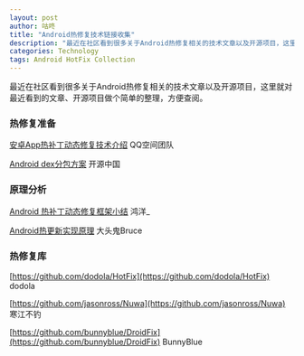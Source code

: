 ```yaml
---
layout: post
author: 咕咚
title: "Android热修复技术链接收集"
description: "最近在社区看到很多关于Android热修复相关的技术文章以及开源项目，这里对这些文章就行整理，方便查阅。"
categories: Technology
tags: Android HotFix Collection
---
```

最近在社区看到很多关于Android热修复相关的技术文章以及开源项目，这里就对最近看到的文章、开源项目做个简单的整理，方便查阅。

### 热修复准备

[安卓App热补丁动态修复技术介绍](https://mp.weixin.qq.com/s?__biz=MzI1MTA1MzM2Nw==&mid=400118620&idx=1&sn=b4fdd5055731290eef12ad0d17f39d4a&scene=1&srcid=1106Imu9ZgwybID13e7y2nEi#wechat_redirect)   QQ空间团队 

[Android dex分包方案](http://my.oschina.net/853294317/blog/308583) 开源中国 

### 原理分析

[Android 热补丁动态修复框架小结](http://blog.csdn.net/lmj623565791/article/details/49883661) 鸿洋_ 

[Android热更新实现原理](http://blog.csdn.net/lzyzsd/article/details/49843581) 大头鬼Bruce

### 热修复库

[https://github.com/dodola/HotFix](https://github.com/dodola/HotFix) dodola

[https://github.com/jasonross/Nuwa](https://github.com/jasonross/Nuwa) 寒江不钓

[https://github.com/bunnyblue/DroidFix](https://github.com/bunnyblue/DroidFix) BunnyBlue
